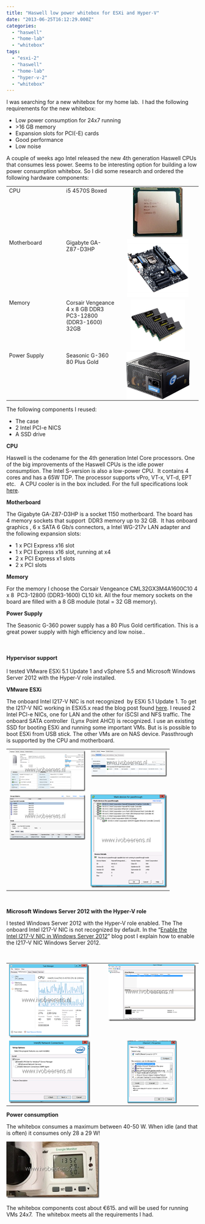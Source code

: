 ```yaml
---
title: "Haswell low power whitebox for ESXi and Hyper-V"
date: "2013-06-25T16:12:29.000Z"
categories: 
  - "haswell"
  - "home-lab"
  - "whitebox"
tags: 
  - "esxi-2"
  - "haswell"
  - "home-lab"
  - "hyper-v-2"
  - "whitebox"
---
```


I was searching for a new whitebox for my home lab.  I had the following requirements for the new whitebox:

- Low power consumption for 24x7 running
- \>16 GB memory
- Expansion slots for PCI(-E) cards
- Good performance
- Low noise

A couple of weeks ago Intel released the new 4th generation Haswell CPUs that consumes less power. Seems to be interesting option for building a low power consumption whitebox. So I did some research and ordered the following hardware components:

<table width="483" border="0" cellspacing="0" cellpadding="2"><tbody><tr><td valign="top" width="139">CPU</td><td valign="top" width="130">i5 4570S Boxed</td><td valign="top" width="212"><a href="https://www.ivobeerens.nl/wp-content/uploads/2013/06/foto-7_thumb1.jpg"><img style="background-image: none; padding-left: 0px; padding-right: 0px; display: block; float: none; margin-left: auto; margin-right: auto; padding-top: 0px; border-width: 0px;" title="foto-7_thumb1" alt="foto-7_thumb1" src="images/foto-7_thumb1_thumb.jpg" width="131" height="131" border="0"></a></td></tr><tr><td valign="top" width="139">Motherboard</td><td valign="top" width="130">Gigabyte GA-Z87-D3HP</td><td valign="top" width="212"><img style="display: block; float: none; margin-left: auto; margin-right: auto;" alt="" src="images/1370259171.png" width="162" height="151"></td></tr><tr><td valign="top" width="139">Memory</td><td valign="top" width="130">Corsair Vengeance 4 x 8 GB DDR3 PC3-12800 (DDR3-1600) 32GB</td><td valign="top" width="212"><img style="display: block; float: none; margin-left: auto; margin-right: auto;" alt="" src="images/1341612548.jpeg" width="142" height="133"></td></tr><tr><td valign="top" width="139">Power Supply</td><td valign="top" width="130">Seasonic G-360 80 Plus Gold</td><td valign="top" width="212"><img style="display: block; float: none; margin-left: auto; margin-right: auto;" alt="" src="images/1346765333.jpeg" width="167" height="123"></td></tr></tbody></table>

The following components I reused:

- The case
- 2 Intel PCI-e NICS
- A SSD drive

**CPU**

Haswell is the codename for the 4th generation Intel Core processors. One of the big improvements of the Haswell CPUs is the idle power consumption. The Intel S-version is also a low-power CPU.  It contains 4 cores and has a 65W TDP. The processor supports vPro, VT-x, VT-d, EPT etc.   A CPU cooler is in the box included. For the full specifications look [here](http://ark.intel.com/products/75044/Intel-Core-i5-4570S-Processor-6M-Cache-up-to-3_60-GHz).

**Motherboard**

The Gigabyte GA-Z87-D3HP is a socket 1150 motherboard. The board has  4 memory sockets that support  DDR3 memory up to 32 GB.  It has onboard graphics , 6 x SATA 6 Gb/s connectors, a Intel WG-217v LAN adapter and the following expansion slots:

- 1 x PCI Express x16 slot
- 1 x PCI Express x16 slot, running at x4
- 2 x PCI Express x1 slots
- 2 x PCI slots

**Memory**

For the memory I choose the Corsair Vengeance CML32GX3M4A1600C10 4 x 8  PC3-12800 (DDR3-1600) CL10 kit. All the four memory sockets on the board are filled with a 8 GB module (total = 32 GB memory).

**Power Supply**

The Seasonic G-360 power supply has a 80 Plus Gold certification. This is a great power supply with high efficiency and low noise..

 

#### Hypervisor support

I tested VMware ESXi 5.1 Update 1 and vSphere 5.5 and Microsoft Windows Server 2012 with the Hyper-V role installed.

**VMware ESXi**

The onboard Intel I217-V NIC is not recognized  by ESXi 5.1 Update 1. To get the I217-V NIC working in ESXi5.x read the blog post found [here](https://www.ivobeerens.nl/2013/09/20/enable-the-intel-i217-v-network-card-in-vmware-esxi/). I reused 2  Intel PCI-e NICs, one for LAN and the other for iSCSI and NFS traffic. The onboard SATA controller  (Lynx Point AHCI) is recognized. I use an existing SSD for booting ESXi and running some important VMs. But is is possible to boot ESXi from USB stick. The other VMs are on NAS device. Passthrough is supported by the CPU and motherboard.

<table width="400" border="0" cellspacing="0" cellpadding="2"><tbody><tr><td valign="top" width="200"><a href="https://www.ivobeerens.nl/wp-content/uploads/2013/06/image121.png"><img style="background-image: none; padding-left: 0px; padding-right: 0px; display: inline; padding-top: 0px; border-width: 0px;" title="image" alt="image" src="images/image12_thumb.png" width="244" height="108" border="0"></a></td><td valign="top" width="200"><a href="https://www.ivobeerens.nl/wp-content/uploads/2013/06/image151.png"><img style="background-image: none; padding-left: 0px; padding-right: 0px; display: inline; padding-top: 0px; border-width: 0px;" title="image" alt="image" src="images/image15_thumb.png" width="244" height="70" border="0"></a></td></tr><tr><td valign="top" width="200"><a href="https://www.ivobeerens.nl/wp-content/uploads/2013/06/image61.png"><img style="background-image: none; padding-left: 0px; padding-right: 0px; display: block; float: none; margin-left: auto; margin-right: auto; padding-top: 0px; border-width: 0px;" title="image" alt="image" src="images/image6_thumb.png" width="244" height="119" border="0"></a></td><td valign="top" width="200"><a href="https://www.ivobeerens.nl/wp-content/uploads/2013/06/image91.png"><img style="background-image: none; padding-left: 0px; padding-right: 0px; display: inline; padding-top: 0px; border-width: 0px;" title="image" alt="image" src="images/image9_thumb.png" width="202" height="244" border="0"></a></td></tr></tbody></table>

 

**Microsoft Windows Server 2012 with the Hyper-V role**

I tested Windows Server 2012 with the Hyper-V role enabled. The The onboard Intel I217-V NIC is not recognized by default. In the “[Enable the Intel I217-V NIC in Windows Server 2012](https://www.ivobeerens.nl/2013/06/24/enable-the-intel-i217-v-nic-in-windows-server-2012/)” blog post I explain how to enable the I217-V NIC Windows Server 2012.

 

<table width="488" border="0" cellspacing="0" cellpadding="2"><tbody><tr><td valign="top" width="251"><a href="https://www.ivobeerens.nl/wp-content/uploads/2013/06/image181.png"><img style="background-image: none; padding-left: 0px; padding-right: 0px; display: inline; padding-top: 0px; border-width: 0px;" title="image" alt="image" src="images/image18_thumb.png" width="210" height="192" border="0"></a></td><td valign="top" width="235"><a href="https://www.ivobeerens.nl/wp-content/uploads/2013/06/image221.png"><img style="background-image: none; padding-left: 0px; padding-right: 0px; display: inline; padding-top: 0px; border-width: 0px;" title="image" alt="image" src="images/image22_thumb.png" width="237" height="149" border="0"></a></td></tr><tr><td valign="top" width="251"><a href="https://www.ivobeerens.nl/wp-content/uploads/2013/06/image271.png"><img style="background-image: none; padding-left: 0px; padding-right: 0px; display: inline; padding-top: 0px; border-width: 0px;" title="image" alt="image" src="images/image27_thumb.png" width="213" height="164" border="0"></a></td><td valign="top" width="235"><img style="display: block; float: none; margin-left: auto; margin-right: auto;" alt="image" src="images/image_thumb29.png" width="130" height="164"></td></tr></tbody></table>

**Power consumption**

The whitebox consumes a maximum between 40-50 W. When idle (and that is often) it consumes only 28 a 29 W!

[![foto (8)](images/foto-8_thumb.jpg "foto (8)")](https://www.ivobeerens.nl/wp-content/uploads/2013/06/foto-8.jpg)

The whitebox components cost about €615. and will be used for running VMs 24x7.  The whitebox meets all the requirements I had.
